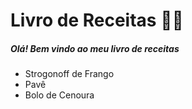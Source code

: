 # Livro de Receitas :man_cook:

##### Olá! Bem vindo ao meu livro de receitas

- Strogonoff de Frango
- Pavê
- Bolo de Cenoura
